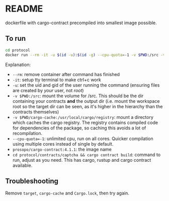 # README

dockerfile with cargo-contract precompiled into smallest image possible.

## To run

```bash
cd protocol
docker run --rm -it -u $(id -u):$(id -g) --cpu-quota=-1 -v $PWD:/src -v $PWD/cargo-cache:/usr/local/cargo/registry prosopo/cargo-contract:4.1.1 'cd contracts/captcha && cargo contract build'
```

Explanation:

- `--rm`: remove container after command has finished
- `-it`: setup tty terminal to make ctrl+c work
- `-u`: set the uid and gid of the user running the command (ensuring files are created by _your_ user, not _root_)
- `-v $PWD:/src`: mount the volume for /src. This should be the dir containing your contracts **and** the output dir (i.e. mount the workspace root so the target dir can be seen, as it's higher in the hierarchy than the contracts themselves)
- `-v $PWD/cargo-cache:/usr/local/cargo/registry`: mount a directory which caches the cargo registry. The registry contains compiled code for dependencies of the package, so caching this avoids a lot of recompilation.
- `--cpu-quota=-1`: unlimited cpu, run on all cores. Quicker compilation using multiple cores instead of single by default.
- `prosopo/cargo-contract:4.1.1`: the image name
- `cd protocol/contracts/captcha && cargo contract build`: command to run, adjust as you need. This has cargo, rustup and cargo contract available.

## Troubleshooting

Remove `target`, `cargo-cache` and `Cargo.lock`, then try again.
